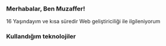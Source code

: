 <h3>Merhabalar, Ben Muzaffer!</h3>
<label>16 Yaşındayım ve kısa süredir Web geliştiriciliği ile ilgileniyorum</label>
<h3>Kullandığım teknolojiler</h3>
